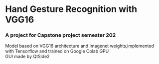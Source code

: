 # Hand Gesture Recognition with VGG16
### A project for Capstone project semester 202
Model based on VGG16 architecture and Imagenet weights,implemented with Tensorflow and trained on Google Colab GPU
<br>
GUI made by QtSide2
